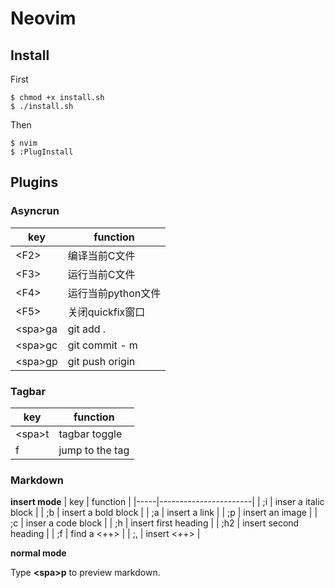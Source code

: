 # Neovim

## Install

First
```
$ chmod +x install.sh
$ ./install.sh
```

Then
```
$ nvim
$ :PlugInstall
```

## Plugins

### Asyncrun

| key     | function           |
|---------|--------------------|
| &lt;F2&gt;    | 编译当前C文件      |
| &lt;F3&gt;    | 运行当前C文件      |
| &lt;F4&gt;    | 运行当前python文件 |
| &lt;F5&gt;    | 关闭quickfix窗口   |
| &lt;spa&gt;ga | git add .          |
| &lt;spa&gt;gc | git commit - m     |
| &lt;spa&gt;gp | git push origin    |

### Tagbar

| key    | function        |
|--------|-----------------|
| &lt;spa&gt;t | tagbar toggle   |
| f      | jump to the tag | 

### Markdown

**insert mode** 
| key | function              |
|-----|-----------------------|
| ;i  | inser a italic block  |
| ;b  | insert a bold block   |
| ;a  | insert a link         |
| ;p  | insert an image       |
| ;c  | inser a code block    |
| ;h  | insert first heading  |
| ;h2 | insert second heading |
| ;f  | find a <++>           |
| ;,  | insert <++>           |

**normal mode** 

Type **&lt;spa&gt;p** to preview markdown.

